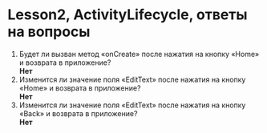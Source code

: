 # Lesson2, ActivityLifecycle, ответы на вопросы
1. Будет ли вызван метод «onCreate» после нажатия на кнопку «Home» и возврата
в приложение?  
<b>Нет</b>
3. Изменится ли значение поля «EditText» после нажатия на кнопку «Home» и
возврата в приложение?  
<b>Нет</b>
5. Изменится ли значение поля «EditText» после нажатия на кнопку «Back» и
возврата в приложение?  
<b>Нет</b>
